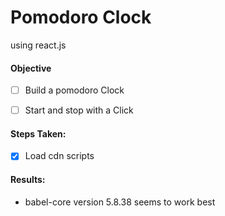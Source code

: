Pomodoro Clock 
===

using react.js


#### Objective

- [ ] Build a pomodoro Clock
- [ ] Start and stop with a Click


#### Steps Taken:

- [x] Load cdn scripts


#### Results:

- babel-core version 5.8.38 seems to work best